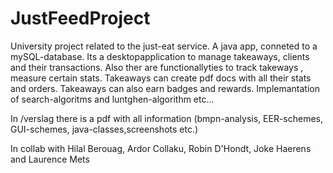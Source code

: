 JustFeedProject
===============

University project related to the just-eat service. A java app, conneted to a mySQL-database. Its a desktopapplication to manage takeaways, clients and their transactions. Also ther are functionallyties to track takeways , measure certain stats. Takeaways can create pdf docs with all their stats and orders. Takeaways can also earn badges and rewards. Implemantation of search-algoritms and luntghen-algorithm etc...

In /verslag there is a pdf with all information (bmpn-analysis, EER-schemes, GUI-schemes, java-classes,screenshots etc.)

In collab with Hilal Berouag, Ardor Collaku, Robin D'Hondt, Joke Haerens and Laurence Mets
